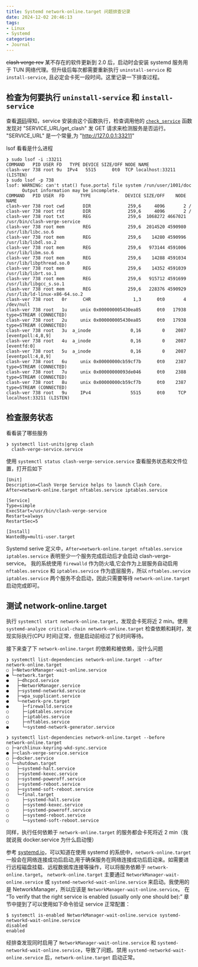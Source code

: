 ```yaml
---
title: Systemd network-online.target 问题排查记录
date: 2024-12-02 20:46:13
tags:
- Linux
- Systemd
categories:
- Journal
---
```



~~clash verge rev~~ 某不存在的软件更新到 2.0 后，启动时会安装 systemd 服务用于 TUN 网络代理。但升级后每次都需要重新执行 `uninstall-service` 和 `install-service`, 且必定会卡死一段时间。这里记录一下排查过程。

## 检查为何要执行 `uninstall-service` 和 `install-service`

查看[源码](https://github.com/clash-verge-rev/clash-verge-rev/blob/ae5b2cfb79423c7e76a281725209b812774367fa/src-tauri/src/core/service.rs#L76)得知，service 安装由这个函数执行，检查调用他的 [`check_service`](https://github.com/clash-verge-rev/clash-verge-rev/blob/ae5b2cfb79423c7e76a281725209b812774367fa/src-tauri/src/core/service.rs#L163) 函数发现对 "SERVICE_URL/get_clash" 发 GET 请求来检测服务是否运行。 "SERVICE_URL" 是一个常量,为 "<http://127.0.0.1:33211>"

lsof 看看是什么进程

```shell
❯ sudo lsof -i :33211
COMMAND   PID USER FD   TYPE DEVICE SIZE/OFF NODE NAME
clash-ver 738 root 9u  IPv4   5515      0t0  TCP localhost:33211 (LISTEN)
❯ sudo lsof -p 738
lsof: WARNING: can't stat() fuse.portal file system /run/user/1001/doc
      Output information may be incomplete.
COMMAND   PID USER  FD      TYPE             DEVICE SIZE/OFF    NODE NAME
clash-ver 738 root cwd       DIR              259,6     4096       2 /
clash-ver 738 root rtd       DIR              259,6     4096       2 /
clash-ver 738 root txt       REG              259,6  1068272 4667021 /usr/bin/clash-verge-service
clash-ver 738 root mem       REG              259,6  2014520 4590980 /usr/lib/libc.so.6
clash-ver 738 root mem       REG              259,6    14280 4590996 /usr/lib/libdl.so.2
clash-ver 738 root mem       REG              259,6   973144 4591006 /usr/lib/libm.so.6
clash-ver 738 root mem       REG              259,6    14288 4591034 /usr/lib/libpthread.so.0
clash-ver 738 root mem       REG              259,6    14352 4591039 /usr/lib/librt.so.1
clash-ver 738 root mem       REG              259,6   915712 4591699 /usr/lib/libgcc_s.so.1
clash-ver 738 root mem       REG              259,6   228376 4590929 /usr/lib/ld-linux-x86-64.so.2
clash-ver 738 root   0r      CHR                1,3      0t0       4 /dev/null
clash-ver 738 root   1u     unix 0x000000005430ea85      0t0   17938 type=STREAM (CONNECTED)
clash-ver 738 root   2u     unix 0x000000005430ea85      0t0   17938 type=STREAM (CONNECTED)
clash-ver 738 root   3u  a_inode               0,16        0    2087 [eventpoll:4,8,9]
clash-ver 738 root   4u  a_inode               0,16        0    2087 [eventfd:0]
clash-ver 738 root   5u  a_inode               0,16        0    2087 [eventpoll:4,8,9]
clash-ver 738 root   6u     unix 0x00000000cb59cf7b      0t0    2387 type=STREAM (CONNECTED)
clash-ver 738 root   7u     unix 0x00000000093de046      0t0    2388 type=STREAM (CONNECTED)
clash-ver 738 root   8u     unix 0x00000000cb59cf7b      0t0    2387 type=STREAM (CONNECTED)
clash-ver 738 root   9u     IPv4               5515      0t0     TCP localhost:33211 (LISTEN)
```

## 检查服务状态

看看装了哪些服务

```shell
❯ systemctl list-units|grep clash
  clash-verge-service.service
```

使用 `systemctl status clash-verge-service.service` 查看服务状态和文件位置，打开后如下

```systemd
[Unit]
Description=Clash Verge Service helps to launch Clash Core.
After=network-online.target nftables.service iptables.service

[Service]
Type=simple
ExecStart=/usr/bin/clash-verge-service
Restart=always
RestartSec=5

[Install]
WantedBy=multi-user.target
```

Systemd serive 定义中，`After=network-online.target nftables.service iptables.service` 表明至少一个服务完成启动后才会启动 clash-verge-service。
我的系统使用 `firewalld` 作为防火墙,它会作为上层服务自动启用 `nftables.service` 和 `iptables.service` 作为底层服务，所以 `nftables.service iptables.service` 两个服务不会启动，因此只需要等待 `network-online.target` 启动完成即可。

## 测试 network-online.target

执行 `systemctl start network-online.target`，发现会卡死将近 2 min。使用 `systemd-analyze critical-chain network-online.target` 检查依赖和耗时，发现实际执行(CPU 时间)正常，但是启动前经过了长时间等待。

接下来查了下 `network-online.target` 的依赖和被依赖，没什么问题

```shell
❯ systemctl list-dependencies network-online.target --after
network-online.target
○ ├─NetworkManager-wait-online.service
● └─network.target
●   ├─dhcpcd.service
●   ├─NetworkManager.service
●   ├─systemd-networkd.service
●   ├─wpa_supplicant.service
●   └─network-pre.target
●     ├─firewalld.service
○     ├─ip6tables.service
○     ├─iptables.service
○     ├─nftables.service
●     └─systemd-network-generator.service

❯ systemctl list-dependencies network-online.target --before
network-online.target
○ ├─archlinux-keyring-wkd-sync.service
● ├─clash-verge-service.service
○ ├─docker.service
○ └─shutdown.target
○   ├─systemd-halt.service
○   ├─systemd-kexec.service
○   ├─systemd-poweroff.service
○   ├─systemd-reboot.service
○   ├─systemd-soft-reboot.service
○   └─final.target
○     ├─systemd-halt.service
○     ├─systemd-kexec.service
○     ├─systemd-poweroff.service
○     ├─systemd-reboot.service
○     └─systemd-soft-reboot.service
```

同样，执行任何依赖于 `network-online.target` 的服务都会卡死将近 2 min（我就说我 docker.service 为什么启动慢）

参考 [systemd.io](https://systemd.io/NETWORK_ONLINE/)，可以知道在使用 systemd 的系统中，`network-online.target` 一般会在网络连接成功后启动,用于确保服务在网络连接成功后启动来。如需要进行远程磁盘挂载、远程数据库连接等操作，可以将服务依赖于 `network-online.target`。
`network-online.target` 主要通过 `NetworkManager-wait-online.service` 或 `systemd-networkd-wait-online.service` 来启动。我使用的是 NetworkManager，所以应该是 `NetworkManager-wait-online.service`。
在 “To verify that the right service is enabled (usually only one should be):” 章节中提到了可以使用如下命令验证 service 正常配置：

```shell
$ systemctl is-enabled NetworkManager-wait-online.service systemd-networkd-wait-online.service
disabled
enabled
```

经排查发现同时启用了 `NetworkManager-wait-online.service` 和 `systemd-networkd-wait-online.service`，导致了问题。禁用 `systemd-networkd-wait-online.service` 后，`network-online.target` 启动正常。

